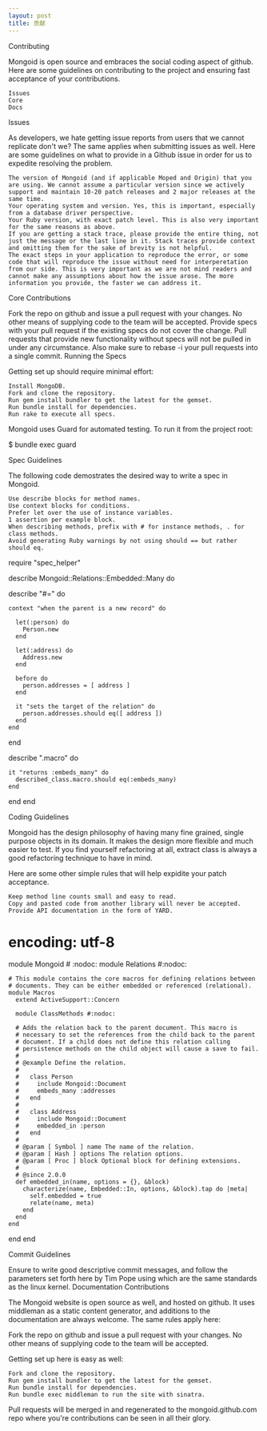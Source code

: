 ```yaml
---
layout: post
title: 贡献
---
```



Contributing

Mongoid is open source and embraces the social coding aspect of github. Here are some guidelines on contributing to the project and ensuring fast acceptance of your contributions.

    Issues
    Core
    Docs

Issues

As developers, we hate getting issue reports from users that we cannot replicate don't we? The same applies when submitting issues as well. Here are some guidelines on what to provide in a Github issue in order for us to expedite resolving the problem.

    The version of Mongoid (and if applicable Moped and Origin) that you are using. We cannot assume a particular version since we actively support and maintain 10-20 patch releases and 2 major releases at the same time.
    Your operating system and version. Yes, this is important, especially from a database driver perspective.
    Your Ruby version, with exact patch level. This is also very important for the same reasons as above.
    If you are getting a stack trace, please provide the entire thing, not just the message or the last line in it. Stack traces provide context and omitting them for the sake of brevity is not helpful.
    The exact steps in your application to reproduce the error, or some code that will reproduce the issue without need for interperetation from our side. This is very important as we are not mind readers and cannot make any assumptions about how the issue arose. The more information you provide, the faster we can address it.

Core Contributions

Fork the repo on github and issue a pull request with your changes. No other means of supplying code to the team will be accepted.
	Provide specs with your pull request if the existing specs do not cover the change. Pull requests that provide new functionality without specs will not be pulled in under any circumstance. Also make sure to rebase -i your pull requests into a single commit.
Running the Specs

Getting set up should require minimal effort:

    Install MongoDB.
    Fork and clone the repository.
    Run gem install bundler to get the latest for the gemset.
    Run bundle install for dependencies.
    Run rake to execute all specs.

Mongoid uses Guard for automated testing. To run it from the project root:

$ bundle exec guard

Spec Guidelines

The following code demostrates the desired way to write a spec in Mongoid.

    Use describe blocks for method names.
    Use context blocks for conditions.
    Prefer let over the use of instance variables.
    1 assertion per example block.
    When describing methods, prefix with # for instance methods, . for class methods.
    Avoid generating Ruby warnings by not using should == but rather should eq.

require "spec_helper"

describe Mongoid::Relations::Embedded::Many do

  describe "#=" do

    context "when the parent is a new record" do

      let(:person) do
        Person.new
      end

      let(:address) do
        Address.new
      end

      before do
        person.addresses = [ address ]
      end

      it "sets the target of the relation" do
        person.addresses.should eq([ address ])
      end
    end
  end

  describe ".macro" do

    it "returns :embeds_many" do
      described_class.macro.should eq(:embeds_many)
    end
  end
end

Coding Guidelines

Mongoid has the design philosophy of having many fine grained, single purpose objects in its domain. It makes the design more flexible and much easier to test. If you find yourself refactoring at all, extract class is always a good refactoring technique to have in mind.

Here are some other simple rules that will help expidite your patch acceptance.

    Keep method line counts small and easy to read.
    Copy and pasted code from another library will never be accepted.
    Provide API documentation in the form of YARD.

# encoding: utf-8
module Mongoid # :nodoc:
  module Relations #:nodoc:

    # This module contains the core macros for defining relations between
    # documents. They can be either embedded or referenced (relational).
    module Macros
      extend ActiveSupport::Concern

      module ClassMethods #:nodoc:

      # Adds the relation back to the parent document. This macro is
      # necessary to set the references from the child back to the parent
      # document. If a child does not define this relation calling
      # persistence methods on the child object will cause a save to fail.
      #
      # @example Define the relation.
      #
      #   class Person
      #     include Mongoid::Document
      #     embeds_many :addresses
      #   end
      #
      #   class Address
      #     include Mongoid::Document
      #     embedded_in :person
      #   end
      #
      # @param [ Symbol ] name The name of the relation.
      # @param [ Hash ] options The relation options.
      # @param [ Proc ] block Optional block for defining extensions.
      #
      # @since 2.0.0
      def embedded_in(name, options = {}, &block)
        characterize(name, Embedded::In, options, &block).tap do |meta|
          self.embedded = true
          relate(name, meta)
        end
      end
    end
  end
end

Commit Guidelines

Ensure to write good descriptive commit messages, and follow the parameters set forth here by Tim Pope using which are the same standards as the linux kernel.
Documentation Contributions

The Mongoid website is open source as well, and hosted on github. It uses middleman as a static content generator, and additions to the documentation are always welcome. The same rules apply here:

Fork the repo on github and issue a pull request with your changes. No other means of supplying code to the team will be accepted.

Getting set up here is easy as well:

    Fork and clone the repository.
    Run gem install bundler to get the latest for the gemset.
    Run bundle install for dependencies.
    Run bundle exec middleman to run the site with sinatra.

Pull requests will be merged in and regenerated to the mongoid.github.com repo where you're contributions can be seen in all their glory.


